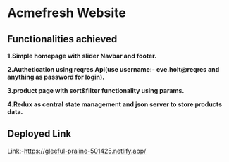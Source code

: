 # Acmefresh Website

## Functionalities achieved
<b>1.Simple homepage with slider Navbar and footer.</b>

<b>2.Authetication using reqres Api(use username:- eve.holt@reqres and anything as password for login).</b>

<b>3.product page with sort&filter functionality using params.</b>

<b>4.Redux as central state management and json server to store products data.</b>


## Deployed Link
Link:-https://gleeful-praline-501425.netlify.app/






